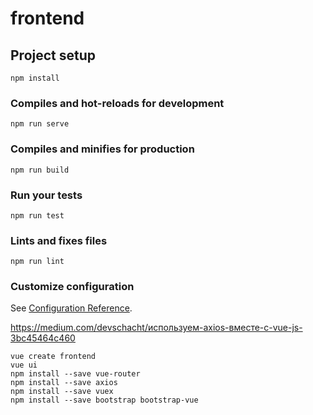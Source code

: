# frontend

## Project setup
```
npm install
```

### Compiles and hot-reloads for development
```
npm run serve
```

### Compiles and minifies for production
```
npm run build
```

### Run your tests
```
npm run test
```

### Lints and fixes files
```
npm run lint
```

### Customize configuration
See [Configuration Reference](https://cli.vuejs.org/config/).

https://medium.com/devschacht/используем-axios-вместе-с-vue-js-3bc45464c460
```
vue create frontend
vue ui
npm install --save vue-router
npm install --save axios
npm install --save vuex
npm install --save bootstrap bootstrap-vue
```